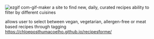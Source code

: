 ![ezgif com-gif-maker](https://user-images.githubusercontent.com/96831510/182154577-7a58f1fa-d41e-444d-bab7-4be8d5128738.gif)
a site to find new, daily, curated recipes
ability to filter by different cuisines

allows user to select between vegan, vegetarian, allergen-free or meat based recipes through tagging
https://chloeposthumacoelho.github.io/recipesforme/
